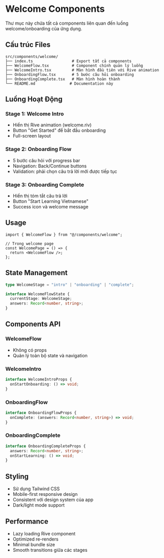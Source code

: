 # Welcome Components

Thư mục này chứa tất cả components liên quan đến luồng welcome/onboarding của ứng dụng.

## Cấu trúc Files

```
src/components/welcome/
├── index.ts                 # Export tất cả components
├── WelcomeFlow.tsx          # Component chính quản lý luồng
├── WelcomeIntro.tsx         # Màn hình đầu tiên với Rive animation
├── OnboardingFlow.tsx       # 5 bước câu hỏi onboarding
├── OnboardingComplete.tsx   # Màn hình hoàn thành
└── README.md               # Documentation này
```

## Luồng Hoạt Động

### Stage 1: Welcome Intro

- Hiển thị Rive animation (welcome.riv)
- Button "Get Started" để bắt đầu onboarding
- Full-screen layout

### Stage 2: Onboarding Flow

- 5 bước câu hỏi với progress bar
- Navigation: Back/Continue buttons
- Validation: phải chọn câu trả lời mới được tiếp tục

### Stage 3: Onboarding Complete

- Hiển thị tóm tắt câu trả lời
- Button "Start Learning Vietnamese"
- Success icon và welcome message

## Usage

```tsx
import { WelcomeFlow } from "@/components/welcome";

// Trong welcome page
const WelcomePage = () => {
  return <WelcomeFlow />;
};
```

## State Management

```typescript
type WelcomeStage = "intro" | "onboarding" | "complete";

interface WelcomeFlowState {
  currentStage: WelcomeStage;
  answers: Record<number, string>;
}
```

## Components API

### WelcomeFlow

- Không có props
- Quản lý toàn bộ state và navigation

### WelcomeIntro

```typescript
interface WelcomeIntroProps {
  onStartOnboarding: () => void;
}
```

### OnboardingFlow

```typescript
interface OnboardingFlowProps {
  onComplete: (answers: Record<number, string>) => void;
}
```

### OnboardingComplete

```typescript
interface OnboardingCompleteProps {
  answers: Record<number, string>;
  onStartLearning: () => void;
}
```

## Styling

- Sử dụng Tailwind CSS
- Mobile-first responsive design
- Consistent với design system của app
- Dark/light mode support

## Performance

- Lazy loading Rive component
- Optimized re-renders
- Minimal bundle size
- Smooth transitions giữa các stages
